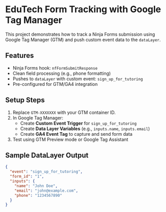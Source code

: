 # EduTech Form Tracking with Google Tag Manager

This project demonstrates how to track a Ninja Forms submission using Google Tag Manager (GTM) and push custom event data to the `dataLayer`.

## Features

- Ninja Forms hook: `nfFormSubmitResponse`
- Clean field processing (e.g., phone formatting)
- Pushes to `dataLayer` with custom event: `sign_up_for_tutoring`
- Pre-configured for GTM/GA4 integration

## Setup Steps

1. Replace `GTM-XXXXXXX` with your GTM container ID.
2. In Google Tag Manager:
   - Create **Custom Event Trigger** for `sign_up_for_tutoring`
   - Create **Data Layer Variables** (e.g., `inputs.name`, `inputs.email`)
   - Create **GA4 Event Tag** to capture and send form data
3. Test using GTM Preview mode or Google Tag Assistant

## Sample DataLayer Output

```json
{
  "event": "sign_up_for_tutoring",
  "form_id": "1",
  "inputs": {
    "name": "John Doe",
    "email": "john@example.com",
    "phone": "1234567890"
  }
}
